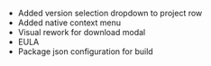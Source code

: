 - Added version selection dropdown to project row
- Added native context menu
- Visual rework for download modal
- EULA
- Package json configuration for build